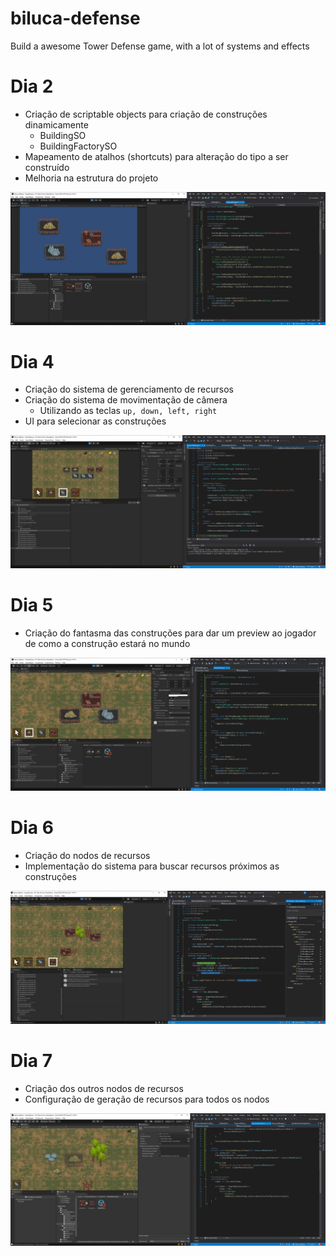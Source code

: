 # biluca-defense
Build a awesome Tower Defense game, with a lot of systems and effects

# Dia 2

- Criação de scriptable objects para criação de construções dinamicamente
  - BuildingSO
  - BuildingFactorySO
- Mapeamento de atalhos (shortcuts) para alteração do tipo a ser construído
- Melhoria na estrutura do projeto

![](Docs/scriptable_objects_and_shortcuts.PNG)

# Dia 4

- Criação do sistema de gerenciamento de recursos
- Criação do sistema de movimentação de câmera
  - Utilizando as teclas ```up, down, left, right```
- UI para selecionar as construções

![](Docs/selected_buttons.PNG)

# Dia 5

- Criação do fantasma das construções para dar um preview ao jogador de como a construção estará no mundo

![](Docs/building_ghost.PNG)

# Dia 6

- Criação do nodos de recursos
- Implementação do sistema para buscar recursos próximos as construções

![](Docs/resource_nodes.PNG)

# Dia 7

- Criação dos outros nodos de recursos
- Configuração de geração de recursos para todos os nodos

![](Docs/all_resource_nodes.PNG)